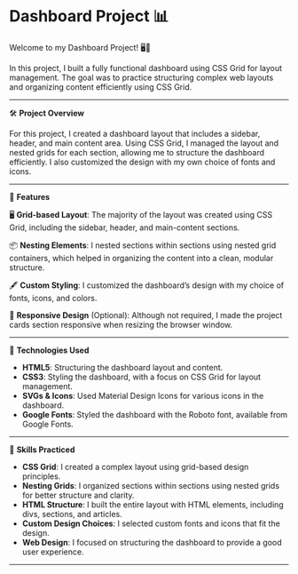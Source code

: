 # Dashboard Project 📊

Welcome to my Dashboard Project! 🖥️💼

In this project, I built a fully functional dashboard using CSS Grid for layout management. The goal was to practice structuring complex web layouts and organizing content efficiently using CSS Grid. 

---

🛠️ **Project Overview**

For this project, I created a dashboard layout that includes a sidebar, header, and main content area. Using CSS Grid, I managed the layout and nested grids for each section, allowing me to structure the dashboard efficiently. I also customized the design with my own choice of fonts and icons.

---

🎯 **Features**

🖥️ **Grid-based Layout**: The majority of the layout was created using CSS Grid, including the sidebar, header, and main-content sections.

📦 **Nesting Elements**: I nested sections within sections using nested grid containers, which helped in organizing the content into a clean, modular structure.

🖋️ **Custom Styling**: I customized the dashboard’s design with my choice of fonts, icons, and colors.

🔄 **Responsive Design** (Optional): Although not required, I made the project cards section responsive when resizing the browser window.

---

🧩 **Technologies Used**

- **HTML5**: Structuring the dashboard layout and content.
- **CSS3**: Styling the dashboard, with a focus on CSS Grid for layout management.
- **SVGs & Icons**: Used Material Design Icons for various icons in the dashboard.
- **Google Fonts**: Styled the dashboard with the Roboto font, available from Google Fonts.

---

🧠 **Skills Practiced**

- **CSS Grid**: I created a complex layout using grid-based design principles.
- **Nesting Grids**: I organized sections within sections using nested grids for better structure and clarity.
- **HTML Structure**: I built the entire layout with HTML elements, including divs, sections, and articles.
- **Custom Design Choices**: I selected custom fonts and icons that fit the design.
- **Web Design**: I focused on structuring the dashboard to provide a good user experience.

---
